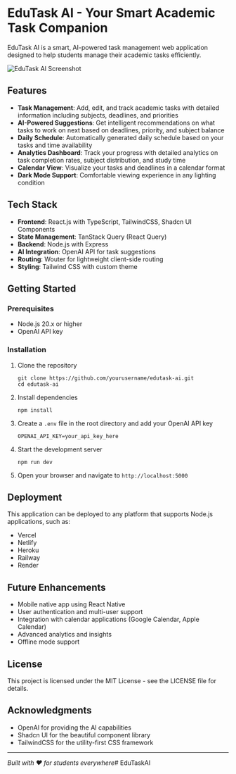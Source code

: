 # EduTask AI - Your Smart Academic Task Companion

EduTask AI is a smart, AI-powered task management web application designed to help students manage their academic tasks efficiently.

![EduTask AI Screenshot](https://source.unsplash.com/Nwl7dtZLmlc/1200x630)

## Features

- **Task Management**: Add, edit, and track academic tasks with detailed information including subjects, deadlines, and priorities
- **AI-Powered Suggestions**: Get intelligent recommendations on what tasks to work on next based on deadlines, priority, and subject balance
- **Daily Schedule**: Automatically generated daily schedule based on your tasks and time availability
- **Analytics Dashboard**: Track your progress with detailed analytics on task completion rates, subject distribution, and study time
- **Calendar View**: Visualize your tasks and deadlines in a calendar format
- **Dark Mode Support**: Comfortable viewing experience in any lighting condition

## Tech Stack

- **Frontend**: React.js with TypeScript, TailwindCSS, Shadcn UI Components
- **State Management**: TanStack Query (React Query)
- **Backend**: Node.js with Express
- **AI Integration**: OpenAI API for task suggestions
- **Routing**: Wouter for lightweight client-side routing
- **Styling**: Tailwind CSS with custom theme

## Getting Started

### Prerequisites

- Node.js 20.x or higher
- OpenAI API key

### Installation

1. Clone the repository
   ```
   git clone https://github.com/yourusername/edutask-ai.git
   cd edutask-ai
   ```

2. Install dependencies
   ```
   npm install
   ```

3. Create a `.env` file in the root directory and add your OpenAI API key
   ```
   OPENAI_API_KEY=your_api_key_here
   ```

4. Start the development server
   ```
   npm run dev
   ```

5. Open your browser and navigate to `http://localhost:5000`

## Deployment

This application can be deployed to any platform that supports Node.js applications, such as:

- Vercel
- Netlify
- Heroku
- Railway
- Render

## Future Enhancements

- Mobile native app using React Native
- User authentication and multi-user support
- Integration with calendar applications (Google Calendar, Apple Calendar)
- Advanced analytics and insights
- Offline mode support

## License

This project is licensed under the MIT License - see the LICENSE file for details.

## Acknowledgments

- OpenAI for providing the AI capabilities
- Shadcn UI for the beautiful component library
- TailwindCSS for the utility-first CSS framework

---

*Built with ❤️ for students everywhere*# EduTaskAI
